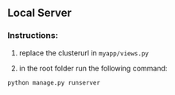 ## Local Server

### Instructions:

1) replace the clusterurl in `myapp/views.py`

2) in the root folder run the following command:


```
python manage.py runserver
```
